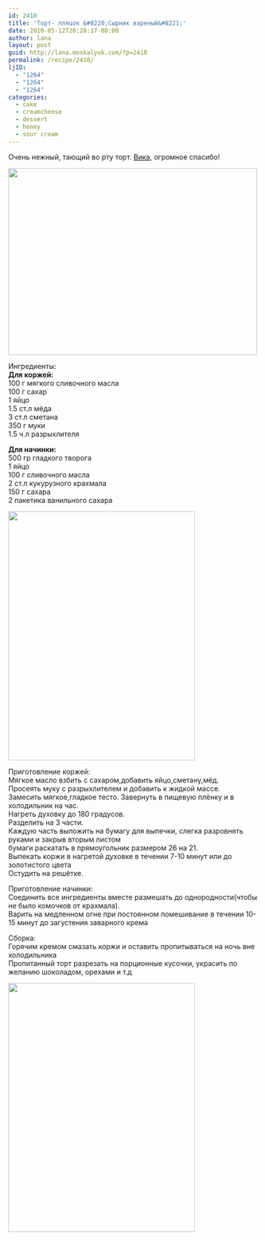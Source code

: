 ```yaml
---
id: 2410
title: 'Торт- пляцок &#8220;Сырник вареный&#8221;'
date: 2010-05-12T20:28:17-08:00
author: lana
layout: post
guid: http://lana.moskalyuk.com/?p=2410
permalink: /recipe/2410/
ljID:
  - "1264"
  - "1264"
  - "1264"
categories:
  - cake
  - creamcheese
  - dessert
  - honey
  - sour cream
---
```

Очень нежный, тающий во рту торт. [Вика](http://vitoria.livejournal.com/105459.html?page=2&view=1832947#comments), огромное спасибо!

<img loading="lazy" class="alignnone" title="cake" src="http://farm2.static.flickr.com/1203/4602529517_7f89d6bc18.jpg" alt="" width="500" height="375" /> 

Ингредиенты:  
**Для коржей:**  
100 г мягкого сливочного масла  
100 г сахар  
1 яйцо  
1.5 ст.л мёда  
3 ст.л сметана  
350 г муки  
1.5 ч.л разрыхлителя

**Для начинки:**  
500 гр гладкого творога  
1 яйцо  
100 г сливочного масла  
2 ст.л кукурузного крахмала  
150 г сахара  
2 пакетика ванильного сахара

<img loading="lazy" class="alignnone" title="cake" src="http://farm2.static.flickr.com/1002/4603143236_5e83f32a60.jpg" alt="" width="375" height="500" /> 

Приготовление коржей:  
Мягкое масло взбить с сахаром,добавить яйцо,сметану,мёд.  
Просеять муку с разрыхлителем и добавить к жидкой массе.  
Замесить мягкое,гладкое тесто. Завернуть в пищевую плёнку и в холодильник на час.  
Нагреть духовку до 180 градусов.  
Разделить на 3 части.  
Каждую часть выложить на бумагу для выпечки, слегка разровнять руками и закрыв вторым листом  
бумаги раскатать в прямоугольник размером 26 на 21.  
Выпекать коржи в нагретой духовке в течении 7-10 минут или до золотистого цвета  
Остудить на решётке.

Приготовление начинки:  
Соединить все ингредиенты вместе размешать до однородности(чтобы не было комочков от крахмала).  
Варить на медленном огне при постоянном помешивание в течении 10-15 минут до загустения заварного крема

Сборка:  
Горячим кремом смазать коржи и оставить пропитываться на ночь вне холодильника  
Пропитанный торт разрезать на порционные кусочки, украсить по желанию шоколадом, орехами и т.д

<img loading="lazy" class="alignnone" title="Cake" src="http://farm2.static.flickr.com/1435/4603138004_8cf453a16f.jpg" alt="" width="375" height="500" />